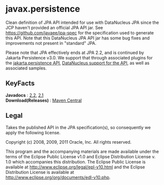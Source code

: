 # javax.persistence

Clean definition of JPA API intended for use with DataNucleus JPA since the JCP haven't provided an official JPA API jar.
See https://github.com/javaee/jpa-spec for the specification used to generate this API.
Note that this DataNucleus JPA API jar has some bug fixes and improvements not present in "standard" JPA.

Please note that JPA effectively ends at JPA 2.2, and is continued by Jakarta Persistence v3.0. 
We support that through associated plugins for the [jakarta.persistence API](https://github.com/datanucleus/jakarta.persistence), [DataNucleus support for the API](https://github.com/datanucleus/datanucleus-api-jakarta), as well as associated samples.


## KeyFacts

__Javadocs__ : [2.2](http://www.datanucleus.org/javadocs/javax.persistence/2.2/), [2.1](http://www.datanucleus.org/javadocs/javax.persistence/2.1/)  
__Download(Releases)__ : [Maven Central](http://central.maven.org/maven2/org/datanucleus/javax.persistence)  


## Legal

Takes the published API in the JPA specification(s), so consequently we apply the following license.

Copyright (c) 2008, 2009, 2011 Oracle, Inc. All rights reserved.

This program and the accompanying materials are made available under the
terms of the Eclipse Public License v1.0 and Eclipse Distribution License v. 1.0
which accompanies this distribution.  The Eclipse Public License is available
at http://www.eclipse.org/legal/epl-v10.html and the Eclipse Distribution License
is available at http://www.eclipse.org/org/documents/edl-v10.php.

